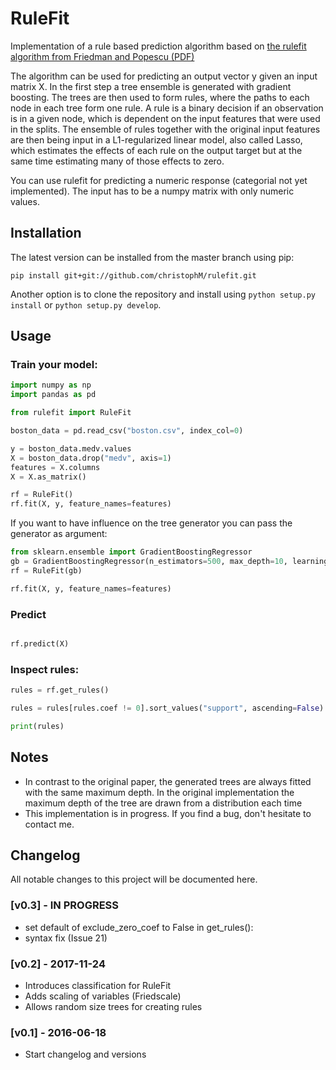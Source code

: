 # RuleFit
Implementation of a rule based prediction algorithm based on [the rulefit algorithm from Friedman and Popescu (PDF)](http://statweb.stanford.edu/~jhf/ftp/RuleFit.pdf)

The algorithm can be used for predicting an output vector y given an input matrix X. In the first
step a tree ensemble is generated with gradient boosting. The trees are then used to form
rules, where the paths to each node in each tree form one rule. A rule is a binary decision if
an observation is in a given node, which is dependent on the input features that were used
in the splits. The ensemble of rules together with the original input features are then being input
 in a L1-regularized linear model, also called Lasso, which estimates the effects of each rule on
the output target but at the same time estimating many of those effects to zero.

You can use rulefit for predicting a numeric response (categorial not yet implemented).
The input has to be a numpy matrix with only numeric values.

## Installation

The latest version can be installed from the master branch using pip:

```
pip install git+git://github.com/christophM/rulefit.git
```

Another option is to clone the repository and install using `python setup.py install` or `python setup.py develop`.

## Usage

### Train your model:
```python
import numpy as np
import pandas as pd

from rulefit import RuleFit

boston_data = pd.read_csv("boston.csv", index_col=0)

y = boston_data.medv.values
X = boston_data.drop("medv", axis=1)
features = X.columns
X = X.as_matrix()

rf = RuleFit()
rf.fit(X, y, feature_names=features)

```

If you want to have influence on the tree generator you can pass the generator as argument:

```python
from sklearn.ensemble import GradientBoostingRegressor
gb = GradientBoostingRegressor(n_estimators=500, max_depth=10, learning_rate=0.01)
rf = RuleFit(gb)

rf.fit(X, y, feature_names=features)

```

### Predict

```python

rf.predict(X)

```

### Inspect rules:

```python
rules = rf.get_rules()

rules = rules[rules.coef != 0].sort_values("support", ascending=False)

print(rules)
```

## Notes
- In contrast to the original paper, the generated trees are always fitted with the same maximum depth.
  In the original implementation the maximum depth of the tree are drawn from a distribution each time
- This implementation is in progress. If you find a bug, don't hesitate to contact me.

## Changelog
All notable changes to this project will be documented here.

### [v0.3] - IN PROGRESS
- set default of exclude_zero_coef to False in get_rules(): 
- syntax fix (Issue 21)

### [v0.2] - 2017-11-24
- Introduces classification for RuleFit
- Adds scaling of variables (Friedscale)
- Allows random size trees for creating rules

### [v0.1] - 2016-06-18
- Start changelog and versions

